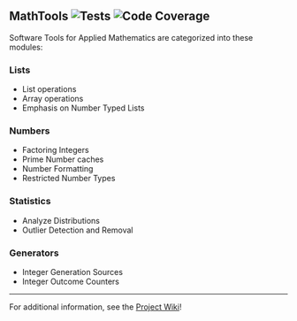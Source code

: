 ## MathTools ![Tests](https://github.com/DK96-OS/MathTools/actions/workflows/test_report.yml/badge.svg?event=push) ![Code Coverage](https://github.com/DK96-OS/MathTools/actions/workflows/coverage_verification.yml/badge.svg?event=push)

Software Tools for Applied Mathematics are categorized into these modules:

### Lists
* List operations
* Array operations
* Emphasis on Number Typed Lists

### Numbers
* Factoring Integers
* Prime Number caches
* Number Formatting
* Restricted Number Types

### Statistics
* Analyze Distributions
* Outlier Detection and Removal

### Generators
* Integer Generation Sources
* Integer Outcome Counters

____
For additional information, see the [Project Wiki](https://github.com/DK96-OS/MathTools/wiki)!
